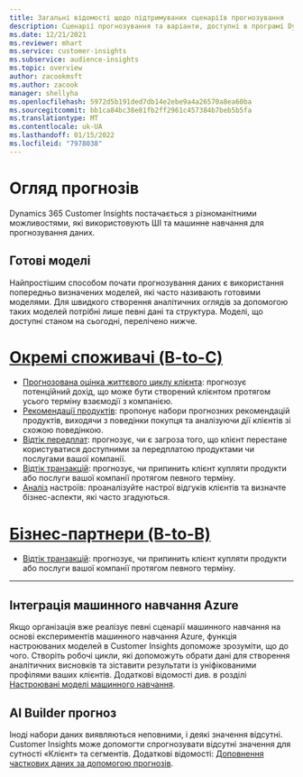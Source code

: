 ```yaml
---
title: Загальні відомості щодо підтримуваних сценаріїв прогнозування
description: Сценарії прогнозування та варіанти, доступні в програмі Dynamics 365 Customer Insights.
ms.date: 12/21/2021
ms.reviewer: mhart
ms.service: customer-insights
ms.subservice: audience-insights
ms.topic: overview
author: zacookmsft
ms.author: zacook
manager: shellyha
ms.openlocfilehash: 5972d5b191ded7db14e2ebe9a4a26570a8ea60ba
ms.sourcegitcommit: bb1ca84bc38e81fb2ff2961c457384b7beb5b5fa
ms.translationtype: MT
ms.contentlocale: uk-UA
ms.lasthandoff: 01/15/2022
ms.locfileid: "7978038"
---
```

# <a name="predictions-overview"></a>Огляд прогнозів

Dynamics 365 Customer Insights постачається з різноманітними можливостями, які використовують ШІ та машинне навчання для прогнозування даних. 

## <a name="out-of-box-models"></a>Готові моделі

Найпростішим способом почати прогнозування даних є використання попередньо визначених моделей, які часто називають готовими моделями. Для швидкого створення аналітичних оглядів за допомогою таких моделей потрібні лише певні дані та структура. Моделі, що доступні станом на сьогодні, перелічено нижче. 

# <a name="individual-consumers-b-to-c"></a>[Окремі споживачі (B-to-C)](#tab/b2c)

- [Прогнозована оцінка життєвого циклу клієнта](predict-customer-lifetime-value.md): прогнозує потенційний дохід, що може бути створений клієнтом протягом усього терміну взаємодії з компанією.
- [Рекомендації продуктів](predict-product-recommendation.md): пропонує набори прогнозних рекомендацій продуктів, виходячи з поведінки покупця та аналізуючи дії клієнтів зі схожою поведінкою.
- [Відтік передплат](predict-subscription-churn.md): прогнозує, чи є загроза того, що клієнт перестане користуватися доступними за передплатою продуктами чи послугами вашої компанії.
- [Відтік транзакцій](predict-transactional-churn.md): прогнозує, чи припинить клієнт купляти продукти або послуги вашої компанії протягом певного терміну.
- [Аналіз](sentiment-analysis.md) настроїв: проаналізуйте настрої відгуків клієнтів та визначте бізнес-аспекти, які часто згадуються.

# <a name="business-accounts-b-to-b"></a>[Бізнес-партнери (B-to-B)](#tab/b2b)

- [Відтік транзакцій](predict-transactional-churn.md): прогнозує, чи припинить клієнт купляти продукти або послуги вашої компанії протягом певного терміну.

---


## <a name="azure-machine-learning-integration"></a>Інтеграція машинного навчання Azure

Якщо організація вже реалізує певні сценарії машинного навчання на основі експериментів машинного навчання Azure, функція настроюваних моделей в Customer Insights допоможе зрозуміти, що до чого. Створіть робочі цикли, які допоможуть обрати дані для створення аналітичних висновків та зіставити результати із уніфікованими профілями ваших клієнтів. Додаткові відомості див. в розділі [Настроювані моделі машинного навчання](custom-models.md).

## <a name="ai-builder-prediction"></a>AI Builder прогноз

Іноді набори даних виявляються неповними, і деякі значення відсутні. Customer Insights може допомогти спрогнозувати відсутні значення для сутності «Клієнт» та сегментів. Додаткові відомості: [Доповнення часткових даних за допомогою прогнозів](predictions.md).
